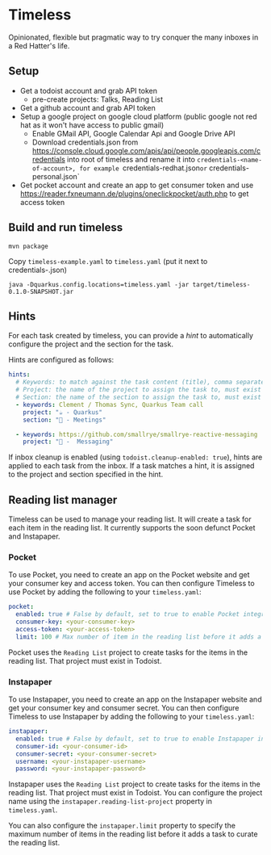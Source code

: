 # Timeless

Opinionated, flexible but pragmatic way to try conquer the many inboxes in a Red Hatter's life.

## Setup

- Get a todoist account and grab API token
    - pre-create projects: Talks, Reading List
- Get a github account and grab API token
- Setup a google project on google cloud platform (public google not red hat as it won't have access to public gmail)
    - Enable GMail API, Google Calendar Api and Google Drive API
    - Download credentials.json from https://console.cloud.google.com/apis/api/people.googleapis.com/credentials into
      root of timeless and rename it into `credentials-<name-of-account>, for example `credentials-redhat.json` or `
      credentials-personal.json`
- Get pocket account and create an app to get consumer token and
  use https://reader.fxneumann.de/plugins/oneclickpocket/auth.php to get access token

## Build and run timeless

`mvn package`

Copy `timeless-example.yaml` to `timeless.yaml` (put it next to credentials-<name-of-account>.json)

`java -Dquarkus.config.locations=timeless.yaml -jar target/timeless-0.1.0-SNAPSHOT.jar`

## Hints

For each task created by timeless, you can provide a _hint_ to automatically configure the project and the section for
the task.

Hints are configured as follows:

```yaml
hints:
  # Keywords: to match against the task content (title), comma separated list
  # Project: the name of the project to assign the task to, must exist in Todoist
  # Section: the name of the section to assign the task to, must exist in Todoist (optional)
  - keywords: Clement / Thomas Sync, Quarkus Team call
    project: "☕ - Quarkus"
    section: "📆 - Meetings"

  - keywords: https://github.com/smallrye/smallrye-reactive-messaging
    project: "🚧 -  Messaging"
```

If inbox cleanup is enabled (using `todoist.cleanup-enabled: true`), hints are applied to each task from the inbox. 
If a task matches a hint, it is assigned to the project and section specified in the hint.


## Reading list manager 

Timeless can be used to manage your reading list. It will create a task for each item in the reading list. It currently supports the soon defunct Pocket and Instapaper.

### Pocket

To use Pocket, you need to create an app on the Pocket website and get your consumer key and access token. You can then configure Timeless to use Pocket by adding the following to your `timeless.yaml`:

```yaml
pocket:
  enabled: true # False by default, set to true to enable Pocket integration
  consumer-key: <your-consumer-key>
  access-token: <your-access-token>
  limit: 100 # Max number of item in the reading list before it adds a taks to curate the reading list
```
Pocket uses the `Reading List` project to create tasks for the items in the reading list. That project must exist in Todoist.


### Instapaper

To use Instapaper, you need to create an app on the Instapaper website and get your consumer key and consumer secret. You can then configure Timeless to use Instapaper by adding the following to your `timeless.yaml`:

```yaml
instapaper:
  enabled: true # False by default, set to true to enable Instapaper integration
  consumer-id: <your-consumer-id>
  consumer-secret: <your-consumer-secret>
  username: <your-instapaper-username>
  password: <your-instapaper-password>
```

Instapaper uses the `Reading List` project to create tasks for the items in the reading list. That project must exist in Todoist. You can configure the project name using the `instapaper.reading-list-project` property in `timeless.yaml`.

You can also configure the `instapaper.limit` property to specify the maximum number of items in the reading list before it adds a task to curate the reading list.
